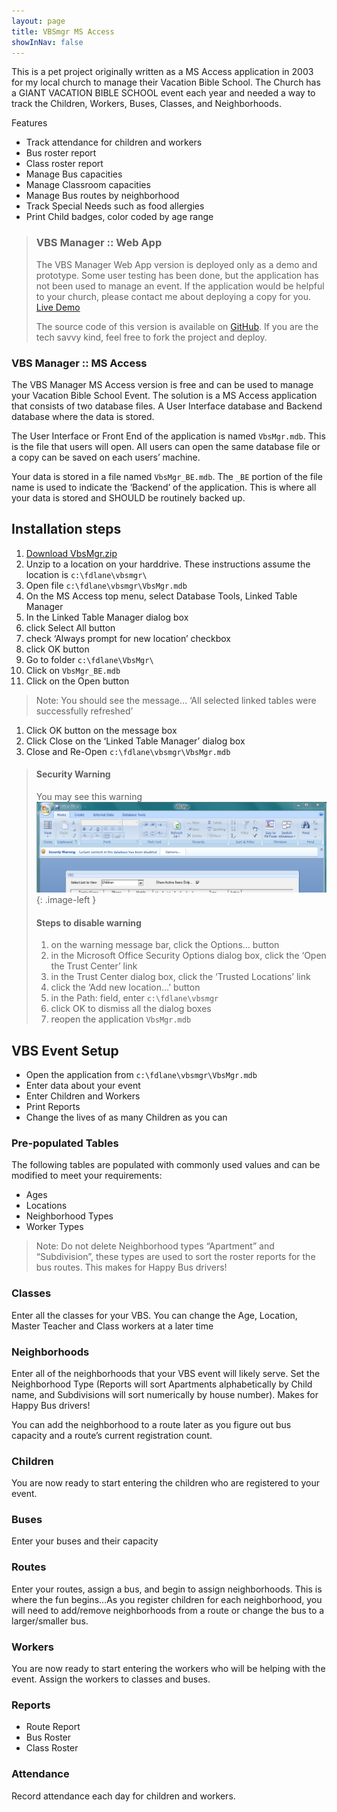 ```yaml
---
layout: page
title: VBSmgr MS Access
showInNav: false
---
```


This is a pet project originally written as a MS Access application in 2003 for my local church to manage their Vacation Bible School. The Church has a GIANT VACATION BIBLE SCHOOL event each year and needed a way to track the Children, Workers, Buses, Classes, and Neighborhoods.

Features
- Track attendance for children and workers
- Bus roster report
- Class roster report
- Manage Bus capacities
- Manage Classroom capacities
- Manage Bus routes by neighborhood
- Track Special Needs such as food allergies
- Print Child badges, color coded by age range

>### VBS Manager :: Web App
>The VBS Manager Web App version is deployed only as a demo and prototype. Some user testing has been done, but the application has not been used to manage an event.  If the application would be helpful to your church, please contact me about deploying a copy for you. [Live Demo](http://missnancy.apphb.com/)
>
>The source code of this version is available on [GitHub](https://github.com/fdlane/MissNancy).  If you are the tech savvy kind, feel free to fork the project and deploy.

### VBS Manager :: MS Access
The VBS Manager MS Access version is free and can be used to manage your Vacation Bible School Event. The solution is a MS Access application that consists of two database files. A User Interface database and Backend database where the data is stored.

The User Interface or Front End of the application is named `VbsMgr.mdb`. This is the file that users will open. All users can open the same database file or a copy can be saved on each users’ machine.

Your data is stored in a file named `VbsMgr_BE.mdb`. The `_BE` portion of the file name is used to indicate the ‘Backend’ of the application. This is where all your data is stored and SHOULD be routinely backed up.

## Installation steps
1. [Download VbsMgr.zip](https://cdn.rawgit.com/fdlane/vbsmgr-ms-access/be70ac31/VbsMgr.zip) 
1. Unzip to a location on your harddrive. These instructions assume the location is  `c:\fdlane\vbsmgr\`
1. Open file `c:\fdlane\vbsmgr\VbsMgr.mdb`
1. On the MS Access top menu,  select Database Tools, Linked Table Manager
1. In the Linked Table Manager dialog box
1. click Select All button
1. check ‘Always prompt for new location’  checkbox
1. click OK button
1. Go to folder `c:\fdlane\VbsMgr\`
1. Click on `VbsMgr_BE.mdb`
1. Click on the Open button
>Note: You should see the message…
>‘All selected linked tables were successfully refreshed’
1. Click OK button on the message box
1. Click Close on the ‘Linked Table Manager’ dialog box
1. Close and Re-Open `c:\fdlane\vbsmgr\VbsMgr.mdb`

> #### Security Warning
> You may see this warning
> ![](/images/security-warning-ms-access.png){: .image-left }
> 
> #### Steps to disable warning
> 1. on the warning message bar, click the Options… button
> 1. in the Microsoft Office Security Options dialog box, click the ‘Open the Trust Center’ link
> 1. in the Trust Center dialog box, click the ‘Trusted Locations’ link
> 1. click the ‘Add new location…’ button
> 1. in the Path: field, enter `c:\fdlane\vbsmgr`
> 1. click OK to dismiss all the dialog boxes
> 1. reopen the application `VbsMgr.mdb`

## VBS Event Setup
- Open the application from `c:\fdlane\vbsmgr\VbsMgr.mdb`
- Enter data about your event
- Enter Children and Workers
- Print Reports
- Change the lives of as many Children as you can

### Pre-populated Tables

The following tables are populated with commonly used values and can be modified to meet your requirements:

- Ages
- Locations
- Neighborhood Types
- Worker Types
> Note: Do not delete Neighborhood types “Apartment” and “Subdivision”, these types are used to sort the roster reports for the bus routes. This makes for Happy Bus drivers!

### Classes

Enter all the classes for your VBS.  You can change the Age, Location, Master Teacher and Class workers at a later time

### Neighborhoods

Enter all of the neighborhoods that your VBS event will likely serve. Set the Neighborhood Type (Reports will sort Apartments alphabetically by Child name, and Subdivisions will sort numerically by house number). Makes for Happy Bus drivers!

You can add the neighborhood to a route later as you figure out bus capacity and a route’s current registration count.

### Children

You are now ready to start entering the children who are registered to your event.

### Buses

Enter your buses and their capacity

### Routes

Enter your routes,  assign a bus, and begin to assign neighborhoods.  This is where the fun begins…As you register children for each neighborhood, you will need to add/remove neighborhoods from a route or change the bus to a larger/smaller bus.

### Workers

You are now ready to start entering the workers who will be helping with the event.  Assign the workers to classes and buses.

### Reports

- Route Report
- Bus Roster
- Class Roster

### Attendance

Record attendance each day for children and workers.